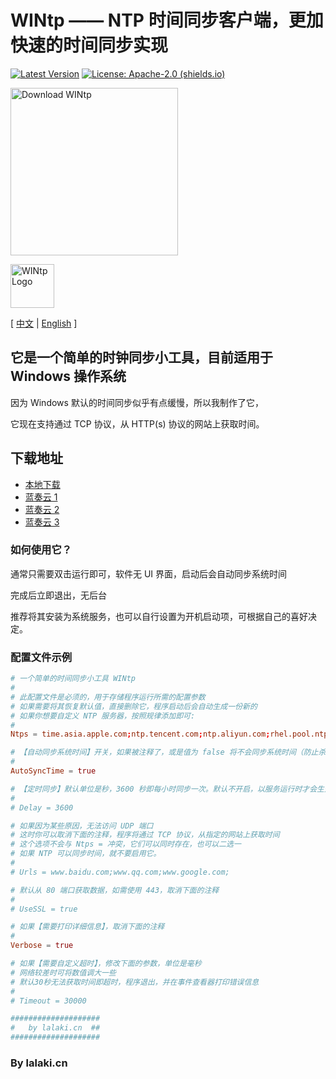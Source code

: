 # WINtp —— NTP 时间同步客户端，更加快速的时间同步实现

[![Latest Version](https://img.shields.io/github/v/release/lalakii/WINtp?logo=github)](https://github.com/lalakii/WINtp/releases)
[![License: Apache-2.0 (shields.io)](https://img.shields.io/badge/License-Apache--2.0-c02041?logo=apache)](LICENSE)

[<img alt="Download WINtp" src="https://sourceforge.net/sflogo.php?type=17&amp;group_id=3814875" width=268></a>](https://sourceforge.net/projects/wintp/)

[<img alt="WINtp Logo" src="https://fastly.jsdelivr.net/gh/lalakii/WINtp@master/wintp.jpg" width=70></a>](https://sourceforge.net/projects/wintp/)

[ [中文](README.md) | [English](README_en.md) ]

## 它是一个简单的时钟同步小工具，目前适用于 Windows 操作系统

因为 Windows 默认的时间同步似乎有点缓慢，所以我制作了它，

它现在支持通过 TCP 协议，从 HTTP(s) 协议的网站上获取时间。

## 下载地址

- [本地下载](https://github.com/lalakii/WINtp/releases)
- [蓝奏云 1](https://a01.lanzoui.com/iW2VR2gd54fg)
- [蓝奏云 2](https://a01.lanzout.com/iW2VR2gd54fg)
- [蓝奏云 3](https://a01.lanzouv.com/iW2VR2gd54fg)

### 如何使用它？

通常只需要双击运行即可，软件无 UI 界面，启动后会自动同步系统时间

完成后立即退出，无后台

推荐将其安装为系统服务，也可以自行设置为开机启动项，可根据自己的喜好决定。

### 配置文件示例

```conf
# 一个简单的时间同步小工具 WINtp
#
# 此配置文件是必须的，用于存储程序运行所需的配置参数
# 如果需要将其恢复默认值，直接删除它，程序启动后会自动生成一份新的
# 如果你想要自定义 NTP 服务器，按照规律添加即可:
#
Ntps = time.asia.apple.com;ntp.tencent.com;ntp.aliyun.com;rhel.pool.ntp.org;

# 【自动同步系统时间】开关，如果被注释了，或是值为 false 将不会同步系统时间（防止杀软误报添加这个配置项）
#
AutoSyncTime = true

# 【定时同步】默认单位是秒，3600 秒即每小时同步一次。默认不开启，以服务运行时才会生效
#
# Delay = 3600

# 如果因为某些原因，无法访问 UDP 端口
# 这时你可以取消下面的注释，程序将通过 TCP 协议，从指定的网站上获取时间
# 这个选项不会与 Ntps = 冲突，它们可以同时存在，也可以二选一
# 如果 NTP 可以同步时间，就不要启用它。
#
# Urls = www.baidu.com;www.qq.com;www.google.com;

# 默认从 80 端口获取数据，如需使用 443，取消下面的注释
#
# UseSSL = true

# 如果【需要打印详细信息】，取消下面的注释
#
Verbose = true

# 如果【需要自定义超时】，修改下面的参数，单位是毫秒
# 网络较差时可将数值调大一些
# 默认30秒无法获取时间即超时，程序退出，并在事件查看器打印错误信息
#
# Timeout = 30000

####################
#   by lalaki.cn  ##
####################
```

### By lalaki.cn
